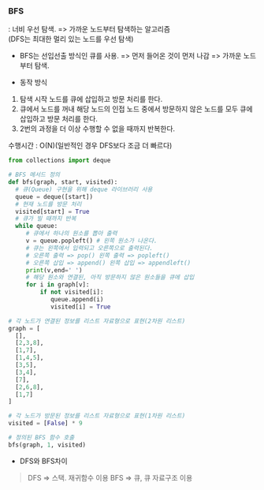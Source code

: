 ### BFS 
: 너비 우선 탐색. => 가까운 노드부터 탐색하는 알고리즘   
(DFS는 최대한 멀리 있는 노드를 우선 탐색)   

* BFS는 선입선출 방식인 큐를 사용. => 먼저 들어온 것이 먼저 나감 => 가까운 노드부터 탐색.

* 동작 방식
1. 탐색 시작 노드를 큐에 삽입하고 방문 처리를 한다.
2. 큐에서 노드를 꺼내 해당 노드의 인접 노드 중에서 방문하지 않은 노드를 모두 큐에 삽입하고 방문 처리를 한다.
3. 2번의 과정을 더 이상 수행할 수 없을 때까지 반복한다.

수행시간 : O(N)(일반적인 경우 DFS보다 조금 더 빠르다)

```python
from collections import deque

# BFS 메서드 정의
def bfs(graph, start, visited):
  # 큐(Queue) 구현을 위해 deque 라이브러리 사용
  queue = deque([start])
  # 현재 노드를 방문 처리
  visited[start] = True
  # 큐가 빌 때까지 반복
  while queue:
     # 큐에서 하나의 원소를 뽑아 출력
     v = queue.popleft() # 왼쪽 원소가 나온다.
     # 큐는 왼쪽에서 입력되고 오른쪽으로 출력된다.
     # 오른쪽 출력 => pop() 왼쪽 출력 => popleft()
     # 오른쪽 삽입 => append() 왼쪽 삽입 => appendleft()
     print(v,end=' ')
     # 해당 원소와 연결된, 아직 방문하지 않은 원소들을 큐에 삽입
     for i in graph[v]:
         if not visited[i]:
            queue.append(i)
            visited[i] = True

# 각 노드가 연결된 정보를 리스트 자료형으로 표현(2차원 리스트)
graph = [
  [],
  [2,3,8],
  [1,7],
  [1,4,5],
  [3,5],
  [3,4],
  [7],
  [2,6,8],
  [1,7]
]

# 각 노드가 방문된 정보를 리스트 자료형으로 표현(1차원 리스트)
visited = [False] * 9

# 정의된 BFS 함수 호출
bfs(graph, 1, visited)
```

* DFS와 BFS차이
> DFS => 스택. 재귀함수 이용
> BFS => 큐, 큐 자료구조 이용


